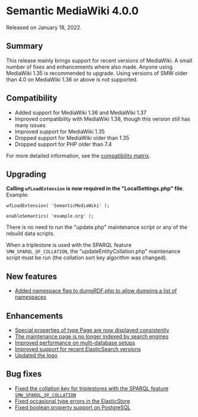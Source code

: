 # Semantic MediaWiki 4.0.0

Released on January 18, 2022.

## Summary

This release mainly brings support for recent versions of MediaWiki.
A small number of fixes and enhancements where also made. Anyone using MediaWiki 1.35
is recommended to upgrade. Using versions of SMW older than 4.0 on MediaWiki 1.36 or
above is not supported.

## Compatibility

* Added support for MediaWiki 1.36 and MediaWiki 1.37
* Improved compatibility with MediaWiki 1.38, though this version still has many issues
* Improved support for MediaWiki 1.35
* Dropped support for MediaWiki older than 1.35
* Dropped support for PHP older than 7.4

For more detailed information, see the [compatibility matrix](../COMPATIBILITY.md#compatibility).

## Upgrading

**Calling `wfLoadExtension` is now required in the "LocalSettings.php" file**. Example:

```
wfLoadExtension( 'SemanticMediaWiki' );
```
```
enableSemantics( 'example.org' );
```

There is no need to run the "update.php" maintenance script or any of the rebuild data scripts.

When a triplestore is used with the SPARQL feature `SMW_SPARQL_QF_COLLATION`, the "updateEntityCollation.php"
maintenance script must be run (the collation sort key algorithm was changed).

## New features

* [Added namespace flag to dumpRDF.php to allow dumping a list of namespaces](https://github.com/SemanticMediaWiki/SemanticMediaWiki/issues/5031)

## Enhancements

* [Special properties of type Page are now displayed consistently](https://github.com/SemanticMediaWiki/SemanticMediaWiki/pull/5111)
* [The maintenance page is no longer indexed by search engines](https://github.com/SemanticMediaWiki/SemanticMediaWiki/pull/4967)
* [Improved performance on multi-database setups](https://github.com/SemanticMediaWiki/SemanticMediaWiki/pull/5002)
* [Improved support for recent ElasticSearch versions](https://github.com/SemanticMediaWiki/SemanticMediaWiki/pull/4976)
* [Updated the logo](https://github.com/SemanticMediaWiki/SemanticMediaWiki/pull/5013)

## Bug fixes

* [Fixed the collation key for triplestores with the SPARQL feature `SMW_SPARQL_QF_COLLATION`](https://github.com/SemanticMediaWiki/SemanticMediaWiki/pull/4997)
* [Fixed occasional type errors in the ElasticStore](https://github.com/SemanticMediaWiki/SemanticMediaWiki/pull/5033)
* [Fixed boolean property support on PostgreSQL](https://github.com/SemanticMediaWiki/SemanticMediaWiki/pull/5098)
